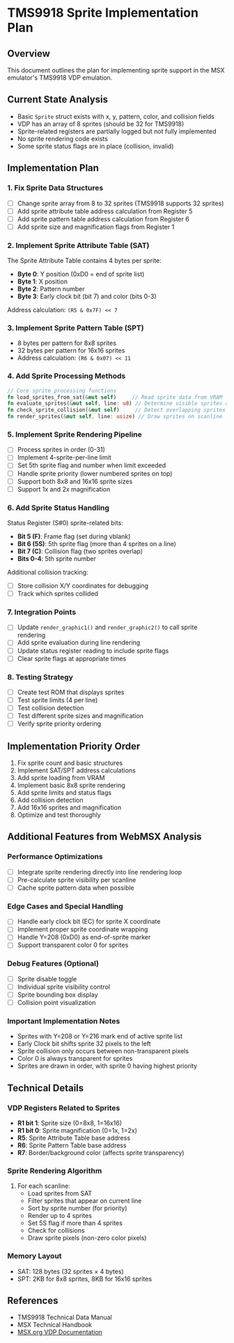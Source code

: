 # TMS9918 Sprite Implementation Plan

## Overview
This document outlines the plan for implementing sprite support in the MSX emulator's TMS9918 VDP emulation.

## Current State Analysis
- Basic `Sprite` struct exists with x, y, pattern, color, and collision fields
- VDP has an array of 8 sprites (should be 32 for TMS9918)
- Sprite-related registers are partially logged but not fully implemented
- No sprite rendering code exists
- Some sprite status flags are in place (collision, invalid)

## Implementation Plan

### 1. Fix Sprite Data Structures
- [ ] Change sprite array from 8 to 32 sprites (TMS9918 supports 32 sprites)
- [ ] Add sprite attribute table address calculation from Register 5
- [ ] Add sprite pattern table address calculation from Register 6
- [ ] Add sprite size and magnification flags from Register 1

### 2. Implement Sprite Attribute Table (SAT)
The Sprite Attribute Table contains 4 bytes per sprite:
- **Byte 0**: Y position (0xD0 = end of sprite list)
- **Byte 1**: X position  
- **Byte 2**: Pattern number
- **Byte 3**: Early clock bit (bit 7) and color (bits 0-3)

Address calculation: `(R5 & 0x7F) << 7`

### 3. Implement Sprite Pattern Table (SPT)
- 8 bytes per pattern for 8x8 sprites
- 32 bytes per pattern for 16x16 sprites
- Address calculation: `(R6 & 0x07) << 11`

### 4. Add Sprite Processing Methods
```rust
// Core sprite processing functions
fn load_sprites_from_sat(&mut self)     // Read sprite data from VRAM
fn evaluate_sprites(&mut self, line: u8) // Determine visible sprites on line
fn check_sprite_collision(&mut self)     // Detect overlapping sprites
fn render_sprites(&mut self, line: usize) // Draw sprites on scanline
```

### 5. Implement Sprite Rendering Pipeline
- [ ] Process sprites in order (0-31)
- [ ] Implement 4-sprite-per-line limit
- [ ] Set 5th sprite flag and number when limit exceeded
- [ ] Handle sprite priority (lower numbered sprites on top)
- [ ] Support both 8x8 and 16x16 sprite sizes
- [ ] Support 1x and 2x magnification

### 6. Add Sprite Status Handling
Status Register (S#0) sprite-related bits:
- **Bit 5 (F)**: Frame flag (set during vblank)
- **Bit 6 (5S)**: 5th sprite flag (more than 4 sprites on a line)
- **Bit 7 (C)**: Collision flag (two sprites overlap)
- **Bits 0-4**: 5th sprite number

Additional collision tracking:
- [ ] Store collision X/Y coordinates for debugging
- [ ] Track which sprites collided

### 7. Integration Points
- [ ] Update `render_graphic1()` and `render_graphic2()` to call sprite rendering
- [ ] Add sprite evaluation during line rendering
- [ ] Update status register reading to include sprite flags
- [ ] Clear sprite flags at appropriate times

### 8. Testing Strategy
- [ ] Create test ROM that displays sprites
- [ ] Test sprite limits (4 per line)
- [ ] Test collision detection
- [ ] Test different sprite sizes and magnification
- [ ] Verify sprite priority ordering

## Implementation Priority Order
1. Fix sprite count and basic structures
2. Implement SAT/SPT address calculations
3. Add sprite loading from VRAM
4. Implement basic 8x8 sprite rendering
5. Add sprite limits and status flags
6. Add collision detection
7. Add 16x16 sprites and magnification
8. Optimize and test thoroughly

## Additional Features from WebMSX Analysis

### Performance Optimizations
- [ ] Integrate sprite rendering directly into line rendering loop
- [ ] Pre-calculate sprite visibility per scanline
- [ ] Cache sprite pattern data when possible

### Edge Cases and Special Handling
- [ ] Handle early clock bit (EC) for sprite X coordinate
- [ ] Implement proper sprite coordinate wrapping
- [ ] Handle Y=208 (0xD0) as end-of-sprite marker
- [ ] Support transparent color 0 for sprites

### Debug Features (Optional)
- [ ] Sprite disable toggle
- [ ] Individual sprite visibility control
- [ ] Sprite bounding box display
- [ ] Collision point visualization

### Important Implementation Notes
- Sprites with Y=208 or Y=216 mark end of active sprite list
- Early Clock bit shifts sprite 32 pixels to the left
- Sprite collision only occurs between non-transparent pixels
- Color 0 is always transparent for sprites
- Sprites are drawn in order, with sprite 0 having highest priority

## Technical Details

### VDP Registers Related to Sprites
- **R1 bit 1**: Sprite size (0=8x8, 1=16x16)
- **R1 bit 0**: Sprite magnification (0=1x, 1=2x)
- **R5**: Sprite Attribute Table base address
- **R6**: Sprite Pattern Table base address
- **R7**: Border/background color (affects sprite transparency)

### Sprite Rendering Algorithm
1. For each scanline:
   - Load sprites from SAT
   - Filter sprites that appear on current line
   - Sort by sprite number (for priority)
   - Render up to 4 sprites
   - Set 5S flag if more than 4 sprites
   - Check for collisions
   - Draw sprite pixels (non-zero color pixels)

### Memory Layout
- SAT: 128 bytes (32 sprites × 4 bytes)
- SPT: 2KB for 8x8 sprites, 8KB for 16x16 sprites

## References
- TMS9918 Technical Data Manual
- MSX Technical Handbook
- [MSX.org VDP Documentation](https://www.msx.org/wiki/TMS9918)